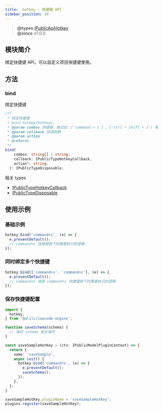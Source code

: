 ```yaml
---
title:  hotkey - 快捷键 API
sidebar_position: 10
---
```


> **@types** [IPublicApiHotkey](https://github.com/alibaba/lowcode-engine/blob/main/packages/types/src/shell/api/hotkey.ts)<br/>
> **@since** v1.0.0

## 模块简介
绑定快捷键 API，可以自定义项目快捷键使用。

## 方法
### bind
绑定快捷键

```typescript
/**
 * 绑定快捷键
 * bind hotkey/hotkeys,
 * @param combos 快捷键，格式如：['command + s'] 、['ctrl + shift + s'] 等
 * @param callback 回调函数
 * @param action
 * @returns
 */
bind(
    combos: string[] | string,
    callback: IPublicTypeHotkeyCallback,
    action?: string,
  ): IPublicTypeDisposable;
```
相关 types
- [IPublicTypeHotkeyCallback](https://github.com/alibaba/lowcode-engine/blob/main/packages/types/src/shell/type/hotkey-callback.ts)
- [IPublicTypeDisposable](https://github.com/alibaba/lowcode-engine/blob/main/packages/types/src/shell/type/disposable.ts)


## 使用示例
### 基础示例
```typescript
hotkey.bind('command+s', (e) => {
  e.preventDefault();
  // command+s 快捷键按下时需要执行的逻辑
});
```

### 同时绑定多个快捷键
```typescript
hotkey.bind(['command+s', 'command+c'], (e) => {
  e.preventDefault();
  // command+s 或者 command+c 快捷键按下时需要执行的逻辑
});
```

### 保存快捷键配置
```typescript
import {
  hotkey,
} from '@alilc/lowcode-engine';

function saveSchema(schema) {
  // 保存 schema 相关操作
}

const saveSampleHotKey = (ctx: IPublicModelPluginContext) => {
  return {
    name: 'saveSample',
    async init() {
      hotkey.bind('command+s', (e) => {
        e.preventDefault();
        saveSchema();
      });
    },
  };
}

saveSampleHotKey.pluginName = 'saveSampleHotKey';
plugins.register(saveSampleHotKey);
```

